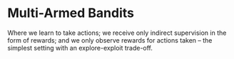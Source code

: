 # Multi-Armed Bandits
Where we learn to take actions; we receive only 
indirect supervision in the form of rewards; and we 
only observe rewards for actions taken – the simplest 
setting with an explore-exploit trade-off.